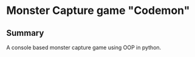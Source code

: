 # Monster Capture game "Codemon"

## Summary

A console based monster capture game using OOP in python.